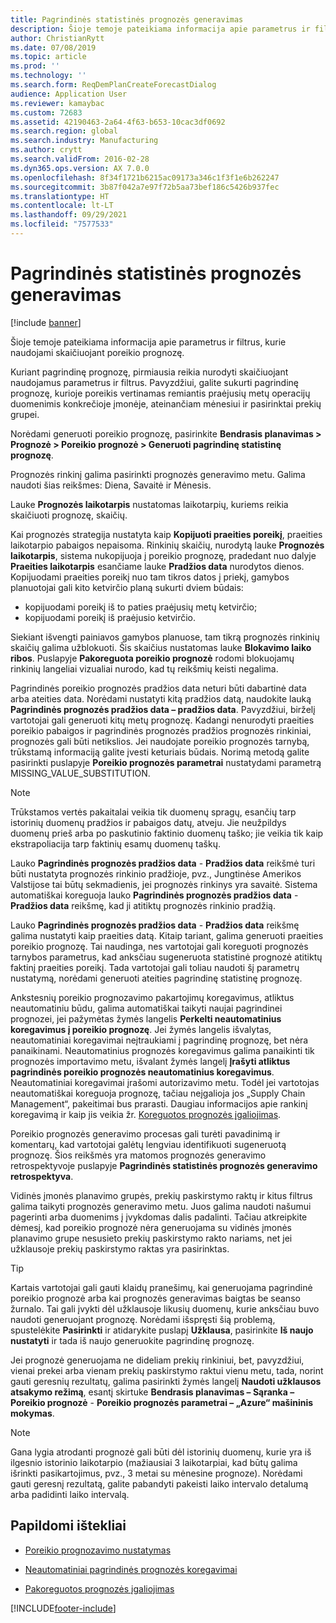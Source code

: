 ```yaml
---
title: Pagrindinės statistinės prognozės generavimas
description: Šioje temoje pateikiama informacija apie parametrus ir filtrus, kurie naudojami skaičiuojant poreikio prognozę.
author: ChristianRytt
ms.date: 07/08/2019
ms.topic: article
ms.prod: ''
ms.technology: ''
ms.search.form: ReqDemPlanCreateForecastDialog
audience: Application User
ms.reviewer: kamaybac
ms.custom: 72683
ms.assetid: 42190463-2a64-4f63-b653-10cac3df0692
ms.search.region: global
ms.search.industry: Manufacturing
ms.author: crytt
ms.search.validFrom: 2016-02-28
ms.dyn365.ops.version: AX 7.0.0
ms.openlocfilehash: 8f34f1721b6215ac09173a346c1f3f1e6b262247
ms.sourcegitcommit: 3b87f042a7e97f72b5aa73bef186c5426b937fec
ms.translationtype: HT
ms.contentlocale: lt-LT
ms.lasthandoff: 09/29/2021
ms.locfileid: "7577533"
---
```

# <a name="generate-a-statistical-baseline-forecast"></a>Pagrindinės statistinės prognozės generavimas

[!include [banner](../includes/banner.md)]

Šioje temoje pateikiama informacija apie parametrus ir filtrus, kurie naudojami skaičiuojant poreikio prognozę. 

Kuriant pagrindinę prognozę, pirmiausia reikia nurodyti skaičiuojant naudojamus parametrus ir filtrus. Pavyzdžiui, galite sukurti pagrindinę prognozę, kurioje poreikis vertinamas remiantis praėjusių metų operacijų duomenimis konkrečioje įmonėje, ateinančiam mėnesiui ir pasirinktai prekių grupei. 

Norėdami generuoti poreikio prognozę, pasirinkite **Bendrasis planavimas &gt; Prognozė &gt; Poreikio prognozė &gt; Generuoti pagrindinę statistinę prognozę**. 

Prognozės rinkinį galima pasirinkti prognozės generavimo metu. Galima naudoti šias reikšmes: Diena, Savaitė ir Mėnesis. 

Lauke **Prognozės laikotarpis** nustatomas laikotarpių, kuriems reikia skaičiuoti prognozę, skaičių. 

Kai prognozės strategija nustatyta kaip **Kopijuoti praeities poreikį**, praeities laikotarpio pabaigos nepaisoma. Rinkinių skaičių, nurodytą lauke **Prognozės laikotarpis**, sistema nukopijuoja į poreikio prognozę, pradedant nuo dalyje **Praeities laikotarpis** esančiame lauke **Pradžios data** nurodytos dienos. Kopijuodami praeities poreikį nuo tam tikros datos į priekį, gamybos planuotojai gali kito ketvirčio planą sukurti dviem būdais:

-   kopijuodami poreikį iš to paties praėjusių metų ketvirčio;
-   kopijuodami poreikį iš praėjusio ketvirčio.

Siekiant išvengti painiavos gamybos planuose, tam tikrą prognozės rinkinių skaičių galima užblokuoti. Šis skaičius nustatomas lauke **Blokavimo laiko ribos**. Puslapyje **Pakoreguota poreikio prognozė** rodomi blokuojamų rinkinių langeliai vizualiai nurodo, kad tų reikšmių keisti negalima. 

Pagrindinės poreikio prognozės pradžios data neturi būti dabartinė data arba ateities data. Norėdami nustatyti kitą pradžios datą, naudokite lauką **Pagrindinės prognozės pradžios data – pradžios data**. Pavyzdžiui, birželį vartotojai gali generuoti kitų metų prognozę. Kadangi nenurodyti praeities poreikio pabaigos ir pagrindinės prognozės pradžios prognozės rinkiniai, prognozės gali būti netikslios. Jei naudojate poreikio prognozės tarnybą, trūkstamą informaciją galite įvesti keturiais būdais. Norimą metodą galite pasirinkti puslapyje **Poreikio prognozės parametrai** nustatydami parametrą MISSING\_VALUE\_SUBSTITUTION. 

> [!NOTE]
> Trūkstamos vertės pakaitalai veikia tik duomenų spragų, esančių tarp istorinių duomenų pradžios ir pabaigos datų, atveju. Jie neužpildys duomenų prieš arba po paskutinio faktinio duomenų taško; jie veikia tik kaip ekstrapoliacija tarp faktinių esamų duomenų taškų. 

Lauko **Pagrindinės prognozės pradžios data** -  **Pradžios data** reikšmė turi būti nustatyta prognozės rinkinio pradžioje, pvz., Jungtinėse Amerikos Valstijose tai būtų sekmadienis, jei prognozės rinkinys yra savaitė. Sistema automatiškai koreguoja lauko **Pagrindinės prognozės pradžios data**  -  **Pradžios data** reikšmę, kad ji atitiktų prognozės rinkinio pradžią. 

Lauko **Pagrindinės prognozės pradžios data** -  **Pradžios data** reikšmę galima nustatyti kaip praeities datą. Kitaip tariant, galima generuoti praeities poreikio prognozę. Tai naudinga, nes vartotojai gali koreguoti prognozės tarnybos parametrus, kad anksčiau sugeneruota statistinė prognozė atitiktų faktinį praeities poreikį. Tada vartotojai gali toliau naudoti šį parametrų nustatymą, norėdami generuoti ateities pagrindinę statistinę prognozę. 

Ankstesnių poreikio prognozavimo pakartojimų koregavimus, atliktus neautomatiniu būdu, galima automatiškai taikyti naujai pagrindinei prognozei, jei pažymėtas žymės langelis **Perkelti neautomatinius koregavimus į poreikio prognozę**. Jei žymės langelis išvalytas, neautomatiniai koregavimai neįtraukiami į pagrindinę prognozę, bet nėra panaikinami. Neautomatinius prognozės koregavimus galima panaikinti tik prognozės importavimo metu, išvalant žymės langelį **Įrašyti atliktus pagrindinės poreikio prognozės neautomatinius koregavimus**. Neautomatiniai koregavimai įrašomi autorizavimo metu. Todėl jei vartotojas neautomatiškai koreguoja prognozę, tačiau neįgalioja jos „Supply Chain Management“, pakeitimai bus prarasti. Daugiau informacijos apie rankinį koregavimą ir kaip jis veikia žr. [Koreguotos prognozės įgaliojimas](authorize-adjusted-forecast.md). 

Poreikio prognozės generavimo procesas gali turėti pavadinimą ir komentarų, kad vartotojai galėtų lengviau identifikuoti sugeneruotą prognozę. Šios reikšmės yra matomos prognozės generavimo retrospektyvoje puslapyje **Pagrindinės statistinės prognozės generavimo retrospektyva**. 

Vidinės įmonės planavimo grupės, prekių paskirstymo raktų ir kitus filtrus galima taikyti prognozės generavimo metu. Juos galima naudoti našumui pagerinti arba duomenims į įvykdomas dalis padalinti. Tačiau atkreipkite dėmesį, kad poreikio prognozė nėra generuojama su vidinės įmonės planavimo grupe nesusieto prekių paskirstymo rakto nariams, net jei užklausoje prekių paskirstymo raktas yra pasirinktas. 

> [!TIP]
> Kartais vartotojai gali gauti klaidų pranešimų, kai generuojama pagrindinė poreikio prognozė arba kai prognozės generavimas baigtas be seanso žurnalo. Tai gali įvykti dėl užklausoje likusių duomenų, kurie anksčiau buvo naudoti generuojant prognozę. Norėdami išspręsti šią problemą, spustelėkite **Pasirinkti** ir atidarykite puslapį **Užklausa**, pasirinkite **Iš naujo nustatyti** ir tada iš naujo generuokite pagrindinę prognozę. 

Jei prognozė generuojama ne dideliam prekių rinkiniui, bet, pavyzdžiui, vienai prekei arba vienam prekių paskirstymo raktui vienu metu, tada, norint gauti geresnių rezultatų, galima pasirinkti žymės langelį **Naudoti užklausos atsakymo režimą**, esantį skirtuke **Bendrasis planavimas – Sąranka – Poreikio prognozė** - **Poreikio prognozės parametrai – „Azure“ mašininis mokymas**.

> [!NOTE]
> Gana lygia atrodanti prognozė gali būti dėl istorinių duomenų, kurie yra iš ilgesnio istorinio laikotarpio (mažiausiai 3 laikotarpiai, kad būtų galima išrinkti pasikartojimus, pvz., 3 metai su mėnesine prognoze). Norėdami gauti geresnį rezultatą, galite pabandyti pakeisti laiko intervalo detalumą arba padidinti laiko intervalą.

## <a name="additional-resources"></a>Papildomi ištekliai

- [Poreikio prognozavimo nustatymas](demand-forecasting-setup.md)

- [Neautomatiniai pagrindinės prognozės koregavimai](manual-adjustments-baseline-forecast.md)

- [Pakoreguotos prognozės įgaliojimas](authorize-adjusted-forecast.md)


[!INCLUDE[footer-include](../../includes/footer-banner.md)]